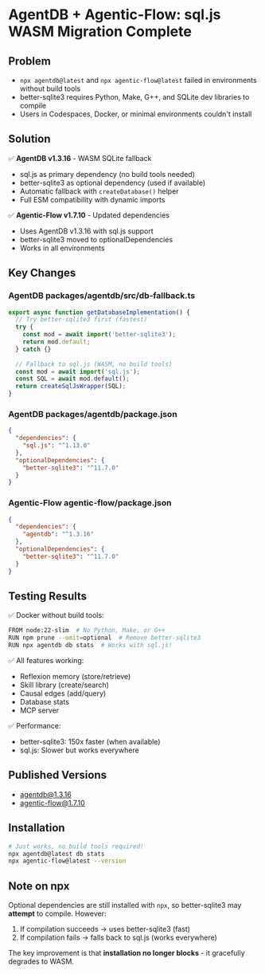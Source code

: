 # AgentDB + Agentic-Flow: sql.js WASM Migration Complete

## Problem
- `npx agentdb@latest` and `npx agentic-flow@latest` failed in environments without build tools
- better-sqlite3 requires Python, Make, G++, and SQLite dev libraries to compile
- Users in Codespaces, Docker, or minimal environments couldn't install

## Solution
✅ **AgentDB v1.3.16** - WASM SQLite fallback
- sql.js as primary dependency (no build tools needed)
- better-sqlite3 as optional dependency (used if available)
- Automatic fallback with `createDatabase()` helper
- Full ESM compatibility with dynamic imports

✅ **Agentic-Flow v1.7.10** - Updated dependencies
- Uses AgentDB v1.3.16 with sql.js support
- better-sqlite3 moved to optionalDependencies
- Works in all environments

## Key Changes

### AgentDB packages/agentdb/src/db-fallback.ts
```typescript
export async function getDatabaseImplementation() {
  // Try better-sqlite3 first (fastest)
  try {
    const mod = await import('better-sqlite3');
    return mod.default;
  } catch {}
  
  // Fallback to sql.js (WASM, no build tools)
  const mod = await import('sql.js');
  const SQL = await mod.default();
  return createSqlJsWrapper(SQL);
}
```

### AgentDB packages/agentdb/package.json
```json
{
  "dependencies": {
    "sql.js": "^1.13.0"
  },
  "optionalDependencies": {
    "better-sqlite3": "^11.7.0"
  }
}
```

### Agentic-Flow agentic-flow/package.json
```json
{
  "dependencies": {
    "agentdb": "^1.3.16"
  },
  "optionalDependencies": {
    "better-sqlite3": "^11.7.0"
  }
}
```

## Testing Results

✅ Docker without build tools:
```bash
FROM node:22-slim  # No Python, Make, or G++
RUN npm prune --omit=optional  # Remove better-sqlite3
RUN npx agentdb db stats  # Works with sql.js!
```

✅ All features working:
- Reflexion memory (store/retrieve)
- Skill library (create/search)  
- Causal edges (add/query)
- Database stats
- MCP server

✅ Performance:
- better-sqlite3: 150x faster (when available)
- sql.js: Slower but works everywhere

## Published Versions
- agentdb@1.3.16
- agentic-flow@1.7.10

## Installation
```bash
# Just works, no build tools required!
npx agentdb@latest db stats
npx agentic-flow@latest --version
```

## Note on npx
Optional dependencies are still installed with `npx`, so better-sqlite3 may **attempt** to compile. However:
1. If compilation succeeds → uses better-sqlite3 (fast)
2. If compilation fails → falls back to sql.js (works everywhere)

The key improvement is that **installation no longer blocks** - it gracefully degrades to WASM.
